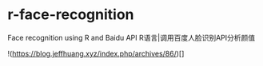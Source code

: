 # r-face-recognition
Face recognition using R and Baidu API R语言|调用百度人脸识别API分析颜值

!(https://blog.jeffhuang.xyz/index.php/archives/86/)[]

